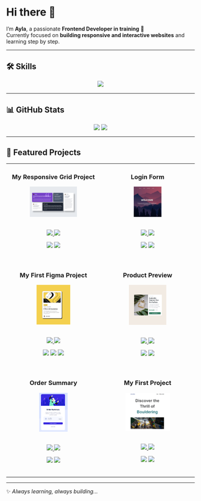 # Hi there 👋  

I’m **Ayla**, a passionate **Frontend Developer in training** 🚀  
Currently focused on **building responsive and interactive websites** and learning step by step.  

---

## 🛠️ Skills  

<p align="center">
  <img src="https://skillicons.dev/icons?i=html,css,js,figma&theme=dark&perline=4" />
</p>

---

## 📊 GitHub Stats  

<div align="center">
  <img src="https://github-readme-stats.vercel.app/api?username=Aylaataydir&show_icons=true&theme=tokyonight&hide_border=true" width="48%"/>
  <img src="https://github-readme-streak-stats.herokuapp.com/?user=Aylaataydir&theme=tokyonight&hide_border=true" width="48%"/>
</div>

---

## 🚀 Featured Projects  
 

<table>
  <!-- 3. Satır -->
  <tr>
     <td width="50%" align="center" valign="top">
      <h3>My Responsive Grid Project</h3>
      <a href="https://aylaataydir.github.io/Grid_Project/" target="_blank">
        <img src="./images/grid1.png" alt="" width="53%" />
      </a>
      <br/><br/>
      <p>
        <a href="https://github.com/Aylaataydir/Grid_Project" target="_blank">
          <img src="https://img.shields.io/badge/Repo-181717?style=for-the-badge&logo=github"/>
        </a>
        <a href="https://aylaataydir.github.io/Grid_Project/" target="_blank">
          <img src="https://img.shields.io/badge/Live-780000?style=for-the-badge&logo=vercel&logoColor=white"/>
        </a>
      </p>
      <p>
  <img src="https://img.shields.io/badge/HTML-003049?style=for-the-badge&logo=html5&logoColor=white"/>
  <img src="https://img.shields.io/badge/CSS-003049?style=for-the-badge&logo=css3&logoColor=white"/>
     </p>
       <br/>
    </td>
    
   <td width="50%" align="center" valign="top">
      <h3>Login Form</h3>
      <a href="https://aylaataydir.github.io/Login_Form/" target="_blank">
        <img src="./images/Login_Form.png"  width="31%" />
      </a>
      <br/><br/>
      <p>
        <a href="https://github.com/Aylaataydir/Login_Form" target="_blank">
          <img src="https://img.shields.io/badge/Repo-181717?style=for-the-badge&logo=github"/>
        </a>
        <a href="https://aylaataydir.github.io/Login_Form/" target="_blank">
          <img src="https://img.shields.io/badge/Live-780000?style=for-the-badge&logo=vercel&logoColor=white"/>
        </a>
      </p>
      <p>
  <img src="https://img.shields.io/badge/HTML-003049?style=for-the-badge&logo=html5&logoColor=white"/>
  <img src="https://img.shields.io/badge/CSS-003049?style=for-the-badge&logo=css3&logoColor=white"/></p>
     <br/>
     </td>
    
  </tr>

  <!-- 2. Satır -->
  
  <tr>
    
  <td width="50%" align="center" valign="top">
      <h3>My First Figma Project</h3>
      <a href="https://aylaataydir.github.io/First_Figma_Project/" target="_blank">
        <img src="./images/My_first_Figma_Project.png"  width="38%" />
      </a>
      <br/><br/>
      <p>
        <a href="https://github.com/Aylaataydir/First_Figma_Project" target="_blank">
          <img src="https://img.shields.io/badge/Repo-181717?style=for-the-badge&logo=github"/>
        </a>
        <a href="https://aylaataydir.github.io/First_Figma_Project/" target="_blank">
          <img src="https://img.shields.io/badge/Live-780000?style=for-the-badge&logo=vercel&logoColor=white"/>
        </a>
      </p>
      <p>
     <img src="https://img.shields.io/badge/HTML-003049?style=for-the-badge&logo=html5&logoColor=white"/>
     <img src="https://img.shields.io/badge/CSS-003049?style=for-the-badge&logo=css3&logoColor=white"/>
     <img src="https://img.shields.io/badge/Figma-003049?style=for-the-badge&logo=figma&logoColor=white"/>
    </p>
   <br/>
   </td>
    
  <td width="50%" align="center" valign="top">
      <h3>Product Preview </h3>
      <a href="https://aylaataydir.github.io/Product_Preview_Card/" target="_blank">
        <img src="./images/Product_Preview.png" alt="My Third Project" width="42%" />
      </a>
      <br/><br/>
      <p>
        <a href="https://github.com/Aylaataydir/Product_Preview_Card" target="_blank">
          <img src="https://img.shields.io/badge/Repo-181717?style=for-the-badge&logo=github"/>
        </a>
        <a href="https://aylaataydir.github.io/Product_Preview_Card/" target="_blank">
          <img src="https://img.shields.io/badge/Live-780000?style=for-the-badge&logo=vercel&logoColor=white"/>
        </a>
      </p>
      <p>
       <img src="https://img.shields.io/badge/HTML-003049?style=for-the-badge&logo=html5&logoColor=white"/>
        <img src="https://img.shields.io/badge/CSS-003049?style=for-the-badge&logo=css3&logoColor=white"/>
      </p>

  <br/>
  </td>
    
  </tr>

 <!-- 1. Satır -->
  
  <tr>
    
  <td width="50%" align="center" valign="top">
      <h3>Order Summary</h3>
      <a href="https://aylaataydir.github.io/Responsive_Order_Summary_Component/" target="_blank">
        <img src="./images/Order-Summary.png"  width="32%" />
      </a>
      <br/><br/>
      <p>
        <a href="https://github.com/Aylaataydir/Responsive_Order_Summary_Component" target="_blank">
          <img src="https://img.shields.io/badge/Repo-181717?style=for-the-badge&logo=github"/>
        </a>
        <a href="https://aylaataydir.github.io/Responsive_Order_Summary_Component/" target="_blank">
          <img src="https://img.shields.io/badge/Live-780000?style=for-the-badge&logo=vercel&logoColor=white"/>
        </a>
      </p>
      <p>
       <img src="https://img.shields.io/badge/HTML-003049?style=for-the-badge&logo=html5&logoColor=white"/>
       <img src="https://img.shields.io/badge/CSS-003049?style=for-the-badge&logo=css3&logoColor=white"/>
     </p>
     <br/>
     </td>
    
  <td width="50%" align="center" valign="top">
      <h3>My First Project</h3>
      <a href="https://aylaataydir.github.io/My_First_Project/" target="_blank">
        <img src="./images/My_First_Project.png" alt="My First Project" width="50%" />
      </a>
      <br/><br/>
      <p>
        <a href="https://github.com/Aylaataydir/My_First_Project" target="_blank">
          <img src="https://img.shields.io/badge/Repo-181717?style=for-the-badge&logo=github"/>
        </a>
        <a href="https://aylaataydir.github.io/My_First_Project/" target="_blank">
          <img src="https://img.shields.io/badge/Live-780000?style=for-the-badge&logo=vercel&logoColor=white"/>
        </a>
      </p>
      <p>
      <img src="https://img.shields.io/badge/HTML-003049?style=for-the-badge&logo=html5&logoColor=white"/>
      <img src="https://img.shields.io/badge/CSS-003049?style=for-the-badge&logo=css3&logoColor=white"/>
      </p>
    <br/>
  </td>
  </tr>

     
  
</table>

---

✨ *Always learning, always building...*
